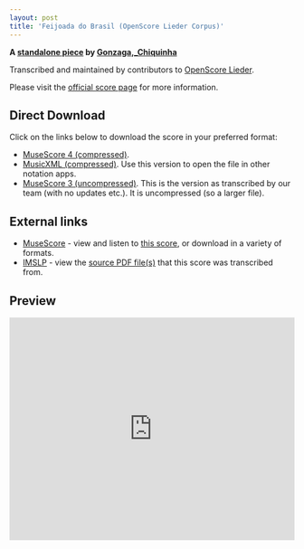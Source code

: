```yaml
---
layout: post
title: 'Feijoada do Brasil (OpenScore Lieder Corpus)'
---
```


__A [standalone piece](https://fourscoreandmore.org/openscore/lieder/Gonzaga,_Chiquinha/_/) by [Gonzaga,_Chiquinha](https://fourscoreandmore.org/openscore/lieder/Gonzaga,_Chiquinha)__

Transcribed and maintained by contributors to [OpenScore Lieder].

Please visit the [official score page] for more information.

[official score page]: https://musescore.com/openscore-lieder-corpus/scores/6611543
[OpenScore Lieder]: https://musescore.com/openscore-lieder-corpus

## Direct Download

Click on the links below to download the score in your preferred format:
- [MuseScore 4 (compressed)](https://fourscoreandmore.org/openscore/lieder/Gonzaga,_Chiquinha/_/Feijoada_do_Brasil.mscz).
- [MusicXML (compressed)](https://fourscoreandmore.org/openscore/lieder/Gonzaga,_Chiquinha/_/Feijoada_do_Brasil.mxl). Use this version to open the file in other notation apps.
- [MuseScore 3 (uncompressed)](https://raw.githubusercontent.com/OpenScore/Lieder/refs/heads/main/scores/Gonzaga,_Chiquinha/_/Feijoada_do_Brasil/lc6611543.mscx). This is the version as transcribed by our team (with no updates etc.). It is uncompressed (so a larger file).

## External links

- [MuseScore] - view and listen to [this score][MuseScore], or download in a variety of formats.
- [IMSLP] - view the [source PDF file(s)][IMSLP] that this score was transcribed from.

[MuseScore]: https://musescore.com/score/6611543
[IMSLP]: https://imslp.org/wiki/Special:ReverseLookup/600895

## Preview

<iframe width="100%" height="394" src="https://musescore.com/openscore-lieder-corpus/scores/6611543/embed" frameborder="0" allowfullscreen allow="autoplay; fullscreen"></iframe>
